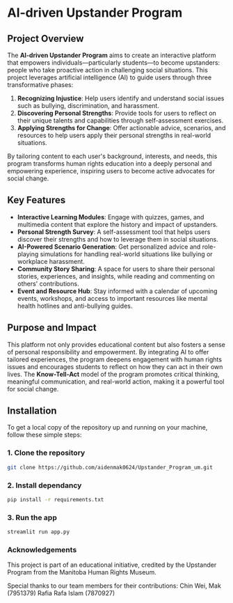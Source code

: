 # AI-driven Upstander Program

## Project Overview
The **AI-driven Upstander Program** aims to create an interactive platform that empowers individuals—particularly students—to become upstanders: people who take proactive action in challenging social situations. This project leverages artificial intelligence (AI) to guide users through three transformative phases:

1. **Recognizing Injustice**: Help users identify and understand social issues such as bullying, discrimination, and harassment.
2. **Discovering Personal Strengths**: Provide tools for users to reflect on their unique talents and capabilities through self-assessment exercises.
3. **Applying Strengths for Change**: Offer actionable advice, scenarios, and resources to help users apply their personal strengths in real-world situations.

By tailoring content to each user's background, interests, and needs, this program transforms human rights education into a deeply personal and empowering experience, inspiring users to become active advocates for social change.

## Key Features
- **Interactive Learning Modules**: Engage with quizzes, games, and multimedia content that explore the history and impact of upstanders.
- **Personal Strength Survey**: A self-assessment tool that helps users discover their strengths and how to leverage them in social situations.
- **AI-Powered Scenario Generation**: Get personalized advice and role-playing simulations for handling real-world situations like bullying or workplace harassment.
- **Community Story Sharing**: A space for users to share their personal stories, experiences, and insights, while reading and commenting on others' contributions.
- **Event and Resource Hub**: Stay informed with a calendar of upcoming events, workshops, and access to important resources like mental health hotlines and anti-bullying guides.

## Purpose and Impact
This platform not only provides educational content but also fosters a sense of personal responsibility and empowerment. By integrating AI to offer tailored experiences, the program deepens engagement with human rights issues and encourages students to reflect on how they can act in their own lives. The **Know-Tell-Act** model of the program promotes critical thinking, meaningful communication, and real-world action, making it a powerful tool for social change.

## Installation

To get a local copy of the repository up and running on your machine, follow these simple steps:

### 1. Clone the repository

```bash
git clone https://github.com/aidenmak0624/Upstander_Program_um.git
```
### 2. Install dependancy 
```bash
pip install -r requirements.txt
```
### 3. Run the app
```bash
streamlit run app.py
```
### Acknowledgements
This project is part of an educational initiative, credited by the Upstander Program from the Manitoba Human Rights Museum.

Special thanks to our team members for their contributions:
Chin Wei, Mak (7951379)
Rafia Rafa Islam (7870927)
